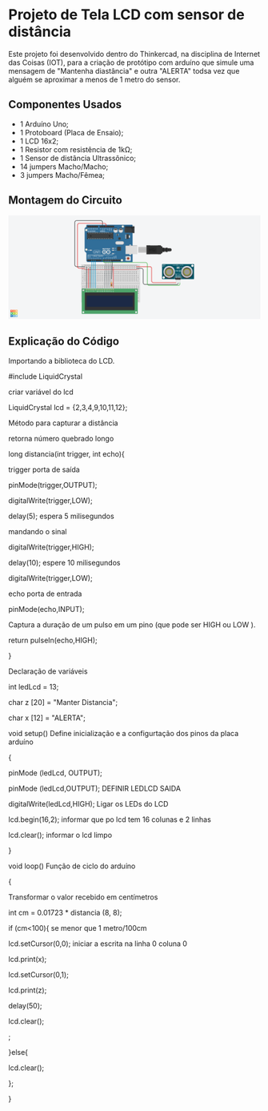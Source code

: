 # Projeto de Tela LCD com sensor de distância

Este projeto foi desenvolvido dentro do Thinkercad, na disciplina de Internet das Coisas 
(IOT), para a criação de protótipo com arduíno que simule uma mensagem de "Mantenha diastância"
e outra "ALERTA" todsa vez que alguém se aproximar a menos de 1 metro do sensor.

## Componentes Usados 

- 1 Arduíno Uno;
- 1 Protoboard (Placa de Ensaio);
- 1 LCD 16x2;
- 1 Resistor com resistência de 1kΩ;  
- 1 Sensor de distância Ultrassônico;
- 14 jumpers Macho/Macho;
- 3 jumpers Macho/Fêmea;

## Montagem do Circuito
![Imagem do Circuito](/AtividadeLCD/TELA-LCD.png)

## Explicação do Código


Importando a biblioteca do LCD.

#include LiquidCrystal


criar variável do lcd

LiquidCrystal lcd = {2,3,4,9,10,11,12};

Método para capturar a distância

retorna número quebrado longo

long distancia(int trigger, int echo){
 
trigger porta de saída

pinMode(trigger,OUTPUT);

digitalWrite(trigger,LOW);

delay(5);  espera 5 milisegundos

  
mandando o sinal

digitalWrite(trigger,HIGH);

delay(10);  espere 10 milisegundos

digitalWrite(trigger,LOW);

echo porta de entrada

pinMode(echo,INPUT);

Captura a duração de um pulso em um pino (que pode ser HIGH ou LOW ).

return pulseIn(echo,HIGH);

}


Declaração de variáveis

int ledLcd = 13;

char z [20] = "Manter Distancia";

char x [12] = "ALERTA";


void setup()  Define inicialização e a configurtação dos pinos da placa arduíno

{
  
 pinMode (ledLcd, OUTPUT);

  pinMode (ledLcd,OUTPUT);  DEFINIR LEDLCD SAIDA

  digitalWrite(ledLcd,HIGH); Ligar os LEDs do LCD

  lcd.begin(16,2);  informar que po lcd tem 16 colunas e 2 linhas

  lcd.clear();  informar o lcd limpo

}


void loop()  Função de ciclo do arduíno

{

  Transformar o valor recebido em centímetros

  int cm = 0.01723 * distancia (8, 8);

  if (cm<100){  se menor que 1 metro/100cm

  lcd.setCursor(0,0);   iniciar a escrita na linha 0 coluna 0

  lcd.print(x);

  lcd.setCursor(0,1);

  lcd.print(z);

   delay(50);

   lcd.clear();

 ;

  }else{

lcd.clear();

  };
  
}

